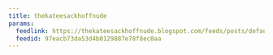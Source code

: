 ```yaml
---
title: thekateesackhoffnude
params:
  feedlink: https://thekateesackhoffnude.blogspot.com/feeds/posts/default
  feedid: 97eacb73da53d4b0129887e78f8ec0aa
---
```

